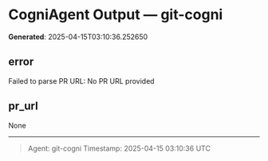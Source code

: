 # CogniAgent Output — git-cogni

**Generated**: 2025-04-15T03:10:36.252650

## error
Failed to parse PR URL: No PR URL provided

## pr_url
None

---
> Agent: git-cogni
> Timestamp: 2025-04-15 03:10:36 UTC
